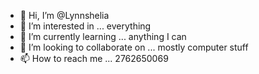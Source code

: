 - 👋 Hi, I’m @Lynnshelia
- 👀 I’m interested in ... everything 
- 🌱 I’m currently learning ... anything I can 
- 💞️ I’m looking to collaborate on ... mostly computer stuff 
- 📫 How to reach me ...
2762650069

<!---
Lynnshelia/Lynnshelia is a ✨ special ✨ repository because its `README.md` (this file) appears on your GitHub profile.
You can click the Preview link to take a look at your changes.
--->
